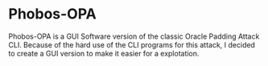 # Phobos-OPA
Phobos-OPA is a GUI Software version of the classic Oracle Padding Attack CLI. Because of the hard use of the CLI programs for this attack, I decided to create a GUI version to make it easier for a explotation.
